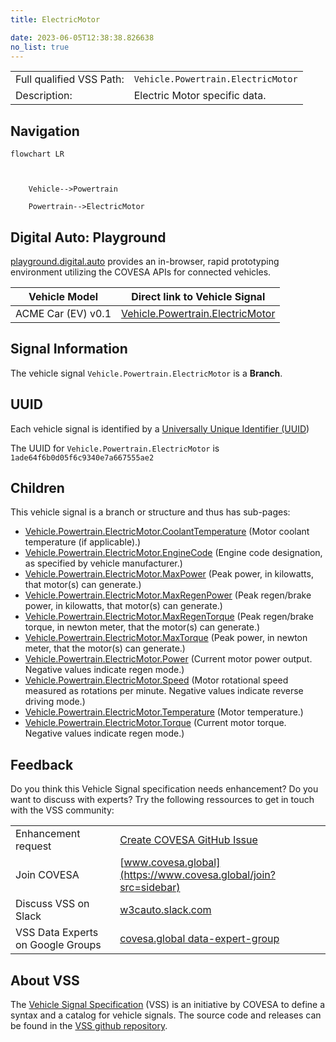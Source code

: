 ```yaml
---
title: ElectricMotor

date: 2023-06-05T12:38:38.826638
no_list: true
---
```



| | |
|---|---|
| Full qualified VSS Path: | `Vehicle.Powertrain.ElectricMotor` |
| Description: | Electric Motor specific data. |

## Navigation

```mermaid
flowchart LR



    Vehicle-->Powertrain

    Powertrain-->ElectricMotor

```


## Digital Auto: Playground

[playground.digital.auto](http://digital.auto) provides an in-browser, rapid prototyping environment utilizing the COVESA APIs for connected vehicles. 

| Vehicle Model | Direct link to Vehicle Signal |
|---|---|
| ACME Car (EV) v0.1 | [Vehicle.Powertrain.ElectricMotor](https://digitalauto.netlify.app/model/STLWzk1WyqVVLbfymb4f/cvi/list/Vehicle.Powertrain.ElectricMotor/) |


## Signal Information




The vehicle signal `Vehicle.Powertrain.ElectricMotor` is a **Branch**.





## UUID

Each vehicle signal is identified by a [Universally Unique Identifier (UUID](https://en.wikipedia.org/wiki/Universally_unique_identifier))

The UUID for `Vehicle.Powertrain.ElectricMotor` is `1ade64f6b0d05f6c9340e7a667555ae2`

## Children

This vehicle signal is a branch or structure and thus has sub-pages:

- [Vehicle.Powertrain.ElectricMotor.CoolantTemperature](coolanttemperature/) (Motor coolant temperature (if applicable).)
- [Vehicle.Powertrain.ElectricMotor.EngineCode](enginecode/) (Engine code designation, as specified by vehicle manufacturer.)
- [Vehicle.Powertrain.ElectricMotor.MaxPower](maxpower/) (Peak power, in kilowatts, that motor(s) can generate.)
- [Vehicle.Powertrain.ElectricMotor.MaxRegenPower](maxregenpower/) (Peak regen/brake power, in kilowatts, that motor(s) can generate.)
- [Vehicle.Powertrain.ElectricMotor.MaxRegenTorque](maxregentorque/) (Peak regen/brake torque, in newton meter, that the motor(s) can generate.)
- [Vehicle.Powertrain.ElectricMotor.MaxTorque](maxtorque/) (Peak power, in newton meter, that the motor(s) can generate.)
- [Vehicle.Powertrain.ElectricMotor.Power](power/) (Current motor power output. Negative values indicate regen mode.)
- [Vehicle.Powertrain.ElectricMotor.Speed](speed/) (Motor rotational speed measured as rotations per minute. Negative values indicate reverse driving mode.)
- [Vehicle.Powertrain.ElectricMotor.Temperature](temperature/) (Motor temperature.)
- [Vehicle.Powertrain.ElectricMotor.Torque](torque/) (Current motor torque. Negative values indicate regen mode.)


## Feedback

Do you think this Vehicle Signal specification needs enhancement? Do you want to discuss with experts? Try the following ressources to get in touch with the VSS community:

| | |
|---|---|
| Enhancement request | [Create COVESA GitHub Issue](https://github.com/COVESA/vehicle_signal_specification/issues/new?body=Please+describe+your+feedback&title=Signal+feedback+Vehicle.Powertrain.ElectricMotor) |
| Join COVESA | [www.covesa.global](https://www.covesa.global/join?src=sidebar) |
| Discuss VSS on Slack | [w3cauto.slack.com](http://w3cauto.slack.com/) |
| VSS Data Experts on Google Groups | [covesa.global data-expert-group](https://groups.google.com/a/covesa.global/g/data-expert-group) |

## About VSS

The [Vehicle Signal Specification](https://covesa.github.io/vehicle_signal_specification/) (VSS)
is an initiative by COVESA to define a syntax and a catalog for vehicle signals.
The source code and releases can be found in the [VSS github repository](https://github.com/COVESA/vehicle_signal_specification).

